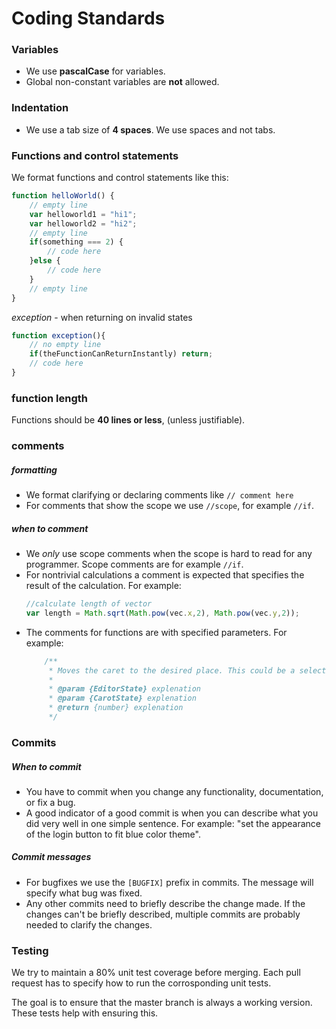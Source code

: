 # Coding Standards



### Variables

- We use **pascalCase** for variables. 
- Global non-constant variables are **not** allowed.

### Indentation

- We use a tab size of **4 spaces**. We use spaces and not tabs.

### Functions and control statements

We format functions and control statements like this:
```js
function helloWorld() {
    // empty line
    var helloworld1 = "hi1";
    var helloworld2 = "hi2";
    // empty line
    if(something === 2) {
        // code here
    }else {
        // code here
    }
    // empty line
}
```
*exception* - when returning on invalid states
```js
function exception(){
    // no empty line
    if(theFunctionCanReturnInstantly) return;
    // code here
}
```

### function length

Functions should be **40 lines or less**, (unless justifiable).

### comments

##### formatting
- We format clarifying or declaring comments like `// comment here`
- For comments that show the scope we use `//scope`, for example `//if`.

##### when to comment
- We *only* use scope comments when the scope is hard to read for any programmer. Scope comments are for example `//if`.
- For nontrivial calculations a comment is expected that specifies the result of the calculation. For example:
    ```js
    //calculate length of vector
    var length = Math.sqrt(Math.pow(vec.x,2), Math.pow(vec.y,2));
    ```
- The comments for functions are with specified parameters. 
For example:
    ```js
        /**
         * Moves the caret to the desired place. This could be a selection.
         *
         * @param {EditorState} explenation
         * @param {CarotState} explenation
         * @return {number} explenation
         */
    ```

### Commits

##### When to commit

- You have to commit when you change any functionality, documentation, or fix a bug.
- A good indicator of a good commit is when you can describe what you did very well in one simple sentence. For example: "set the appearance of the login button to fit blue color theme".

##### Commit messages
- For bugfixes we use the `[BUGFIX]` prefix in commits. The message will specify what bug was fixed.
- Any other commits need to briefly describe the change made. If the changes can't be briefly described, multiple commits are probably needed to clarify the changes.


### Testing

We try to maintain a 80% unit test coverage before merging. Each pull request has to specify how to run the corrosponding unit tests.

The goal is to ensure that the master branch is always a working version. These tests help with ensuring this.